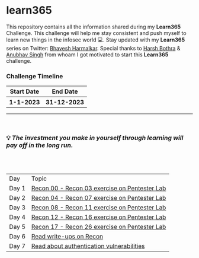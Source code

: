 # learn365
This repository contains all the information shared during my <b>Learn365</b> Challenge. This challenge will help me stay consistent and push myself to learn new things in the infosec world :computer:. Stay updated with my <b>Learn365</b> series on Twitter: [Bhavesh Harmalkar](https://twitter.com/bhavesharmalkar). Special thanks to [Harsh Bothra](https://twitter.com/harshbothra_) & [Anubhav Singh](https://twitter.com/AnubhavSingh_) from whoam I got motivated to start this <b>Learn365</b> challenge.

### Challenge Timeline
<table>
 <tr>
    <th>Start Date</th>
    <th>End Date</th>
 </tr>
 <tr>
   <th>1-1-2023</th>
   <th>31-12-2023</th>
 </tr>
</table>


<hr>
<br>

### :bulb: *The investment you make in yourself through learning will pay off in the long run.*

<br>

<!-- Days start -->
<br>
<table>
 <tr>
  <td>Day</td>
  <td>Topic</td>
 </tr>
 <tr>
  <td>Day 1 </td>
  <td><a href="https://github.com/bhaveshharmalkar/learn365/blob/main/Days/Day1.md">Recon 00 - Recon 03 exercise on Pentester Lab</a></td>
 </tr>
  <tr>
  <td>Day 2 </td>
  <td><a href="https://github.com/bhaveshharmalkar/learn365/blob/main/Days/Day2.md">Recon 04 - Recon 07 exercise on Pentester Lab</a></td>
 </tr>
  <tr>
  <td>Day 3 </td>
  <td><a href="https://github.com/bhaveshharmalkar/learn365/blob/main/Days/Day3.md">Recon 08 - Recon 11 exercise on Pentester Lab</a></td>
 </tr>
  <tr>
  <td>Day 4 </td>
  <td><a href="https://github.com/bhaveshharmalkar/learn365/blob/main/Days/Day4.md">Recon 12 - Recon 16 exercise on Pentester Lab</a></td>
 </tr>
  <tr>
  <td>Day 5 </td>
  <td><a href="https://github.com/bhaveshharmalkar/learn365/blob/main/Days/Day5.md">Recon 17 - Recon 26 exercise on Pentester Lab</a></td>
 </tr>
  <tr>
  <td>Day 6 </td>
  <td><a href="https://github.com/bhaveshharmalkar/learn365/blob/main/Days/Day6.md">Read write-ups on Recon</a></td>
 </tr>
 <tr>
  <td>Day 7 </td>
  <td><a href="https://github.com/bhaveshharmalkar/learn365/blob/main/Days/Day7.md">Read about authentication vulnerabilities</a></td>
 </tr>
</table>
